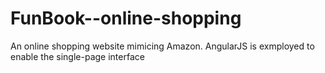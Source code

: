 # FunBook--online-shopping
An online shopping website mimicing Amazon. AngularJS is exmployed to enable the single-page interface
